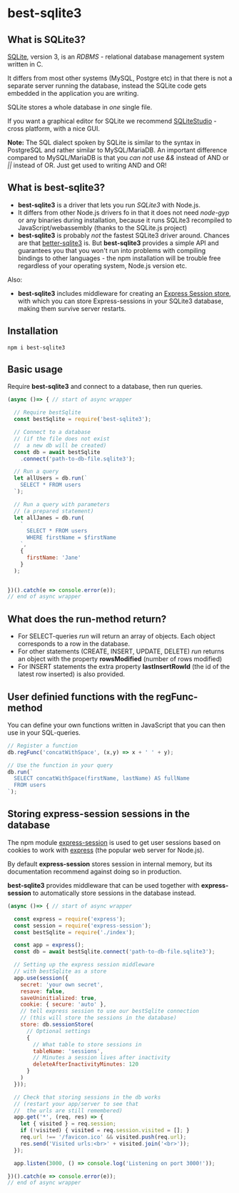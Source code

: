 # best-sqlite3

## What is SQLite3?
[SQLite](https://www.sqlite.org/index.html), version 3, is an *RDBMS* -  relational database management system written in C.

It differs from most other systems (MySQL, Postgre etc) in that there is not a separate server running the database, instead the SQLite code gets embedded in the application you are writing.

SQLite stores a whole database in *one* single file.

If you want a graphical editor for SQLite we recommend [SQLiteStudio](https://sqlitestudio.pl/) - cross platform, with a nice GUI.

**Note:**
The SQL dialect spoken by SQLite is similar to the syntax in PostgreSQL and rather similar to MySQL/MariaDB. An important difference compared to MySQL/MariaDB is that you *can not* use *&&* instead of AND or *||* instead of OR. Just get used to writing AND and OR!

## What is **best-sqlite3**?
* **best-sqlite3** is a driver that lets you run *SQLite3* with Node.js.
* It differs from other Node.js drivers fo in that it does not need *node-gyp* or any binaries during installation, because it runs SQLite3 recompiled to JavaScript/webassembly (thanks to the SQLite.js project)
* **best-sqlite3** is probably *not* the fastest SQLite3 driver around. Chances are that [better-sqlite3](https://www.npmjs.com/package/better-sqlite3) is. But **best-sqlite3** provides a simple API and guarantees you that you won't run into problems with compiling bindings to other languages - the npm installation will be trouble free regardless of your operating system, Node.js version etc.

Also:
* **best-sqlite3** includes middleware for creating an [Express Session store](https://www.npmjs.com/package/express-session#api), with which you can store Express-sessions in your SQLite3 database, making them survive server restarts.

## Installation
```
npm i best-sqlite3
```

## Basic usage
Require **best-sqlite3** and connect to a database, then run queries.

```js
(async ()=> { // start of async wrapper

  // Require bestSqlite
  const bestSqlite = require('best-sqlite3');

  // Connect to a database
  // (if the file does not exist 
  //  a new db will be created)
  const db = await bestSqlite
    .connect('path-to-db-file.sqlite3');

  // Run a query
  let allUsers = db.run(`
    SELECT * FROM users
  `);

  // Run a query with parameters
  // (a prepared statement)
  let allJanes = db.run(
    `
      SELECT * FROM users
      WHERE firstName = $firstName
    `, 
    {
      firstName: 'Jane'
    }
  );


})().catch(e => console.error(e)); 
// end of async wrapper
```

## What does the run-method return?
* For SELECT-queries *run* will return an array of objects. Each object corresponds to a row in the database.
* For other statements (CREATE, INSERT, UPDATE, DELETE) *run* returns an object with the property **rowsModified** (number of rows modified) 
* For INSERT statements the extra property **lastInsertRowId** (the id of the latest row inserted) is also provided.

## User definied functions with the regFunc-method
You can define your own functions written in JavaScript that you can then use in your SQL-queries.

```js
// Register a function
db.regFunc('concatWithSpace', (x,y) => x + ' ' + y);

// Use the function in your query
db.run(`
  SELECT concatWithSpace(firstName, lastName) AS fullName
  FROM users
`);
```

## Storing express-session sessions in the database
The npm module [express-session](https://www.npmjs.com/package/express-session) is used to get user sessions based on cookies to work with [express](https://www.npmjs.com/package/express) (the popular web server for Node.js).

By default **express-session** stores session in internal memory, but its documentation recommend against doing so in production. 

**best-sqlite3** provides middleware that can be used together with **express-session** to automatically store sessions in the database instead.

```js
(async ()=> { // start of async wrapper

  const express = require('express');
  const session = require('express-session');
  const bestSqlite = require('./index');

  const app = express();
  const db = await bestSqlite.connect('path-to-db-file.sqlite3');

  // Setting up the express session middleware
  // with bestSqlite as a store
  app.use(session({
    secret: 'your own secret',
    resave: false,
    saveUninitialized: true,
    cookie: { secure: 'auto' },
    // tell express session to use our bestSqlite connection
    // (this will store the sessions in the database)
    store: db.sessionStore(
      // Optional settings
      {
        // What table to store sessions in
        tableName: 'sessions', 
        // Minutes a session lives after inactivity
        deleteAfterInactivityMinutes: 120
      }
    )
  }));

  // Check that storing sessions in the db works 
  // (restart your app/server to see that 
  //  the urls are still remembered)
  app.get('*', (req, res) => {
    let { visited } = req.session;
    if (!visited) { visited = req.session.visited = []; }
    req.url !== '/favicon.ico' && visited.push(req.url);
    res.send('Visited urls:<br>' + visited.join('<br>'));
  });

  app.listen(3000, () => console.log('Listening on port 3000!'));

})().catch(e => console.error(e)); 
// end of async wrapper
```